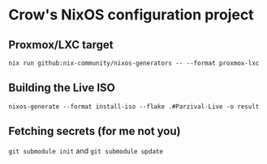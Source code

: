 # Crow's NixOS configuration project


## Proxmox/LXC target
`nix run github:nix-community/nixos-generators -- --format proxmox-lxc`

## Building the Live ISO
`nixos-generate --format install-iso --flake .#Parzival-Live -o result`

## Fetching secrets (for me not you)
`git submodule init` and `git submodule update`
